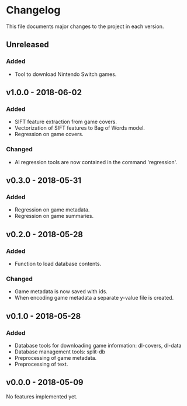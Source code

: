 # Changelog
This file documents major changes to the project in each version.

## Unreleased
### Added
  - Tool to download Nintendo Switch games.

## v1.0.0 - 2018-06-02
### Added
  - SIFT feature extraction from game covers.
  - Vectorization of SIFT features to Bag of Words model.
  - Regression on game covers.

### Changed
  - Al regression tools are now contained in the command 'regression'.


## v0.3.0 - 2018-05-31
### Added
  - Regression on game metadata.
  - Regression on game summaries.

## v0.2.0 - 2018-05-28
### Added
  - Function to load database contents.

### Changed
  - Game metadata is now saved with ids.
  - When encoding game metadata a separate y-value file is created.

## v0.1.0 - 2018-05-28
### Added
  - Database tools for downloading game information: dl-covers, dl-data
  - Database management tools: split-db
  - Preprocessing of game metadata.
  - Preprocessing of text.

## v0.0.0 - 2018-05-09
No features implemented yet.
